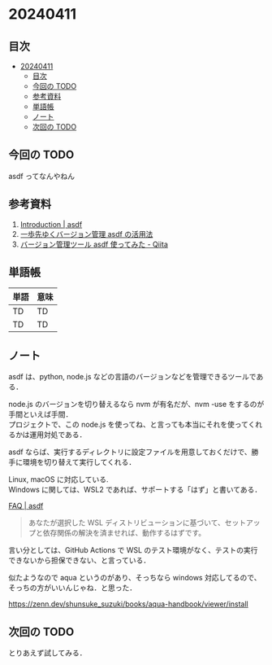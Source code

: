 # 20240411

## 目次

- [20240411](#20240411)
  - [目次](#目次)
  - [今回の TODO](#今回の-todo)
  - [参考資料](#参考資料)
  - [単語帳](#単語帳)
  - [ノート](#ノート)
  - [次回の TODO](#次回の-todo)

## 今回の TODO

asdf ってなんやねん

## 参考資料

1. [Introduction | asdf](https://asdf-vm.com/guide/introduction.html)
2. [一歩先ゆくバージョン管理 asdf の活用法](https://zenn.dev/hongmuchan/articles/4cecb2e090947a)
3. [バージョン管理ツール asdf 使ってみた - Qiita](https://qiita.com/murakami-mm/items/2d63177dc8ea002a847b)

## 単語帳

| 単語 | 意味 |
| ---- | ---- |
| TD   | TD   |
| TD   | TD   |

## ノート

asdf は、python, node.js などの言語のバージョンなどを管理できるツールである．

node.js のバージョンを切り替えるなら nvm が有名だが、nvm -use をするのが手間といえば手間．  
プロジェクトで、この node.js を使ってね、と言っても本当にそれを使ってくれるかは運用対処である．

asdf ならば、実行するディレクトリに設定ファイルを用意しておくだけで、勝手に環境を切り替えて実行してくれる．

Linux, macOS に対応している.  
Windows に関しては、WSL2 であれば、サポートする「はず」と書いてある．

[FAQ | asdf](https://asdf-vm.com/ja-jp/more/faq.html)

> あなたが選択した WSL ディストリビューションに基づいて、セットアップと依存関係の解決を済ませれば、動作するはずです。

言い分としては、GitHub Actions で WSL のテスト環境がなく、テストの実行できないから担保できない、と言っている．

似たようなので aqua というのがあり、そっちなら windows 対応してるので、そっちの方がいいんじゃね．と思った．

https://zenn.dev/shunsuke_suzuki/books/aqua-handbook/viewer/install

## 次回の TODO

とりあえず試してみる．
